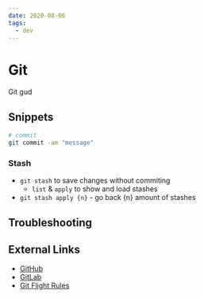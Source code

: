 ```yaml
---
date: 2020-08-06
tags:
  - dev
---
```


# Git

Git gud



## Snippets
```sh
# commit
git commit -am "message"
```

### Stash
- `git stash` to save changes without commiting
  - `list` & `apply` to show and load stashes
- `git stash apply {n}` - go back {n} amount of stashes

## Troubleshooting

## External Links

- [GitHub](https://github.com/dnnsmnstrr)
- [GitLab](https://gitlab.com/dnnsmnstrr)
- [Git Flight Rules](https://github.com/k88hudson/git-flight-rules)
